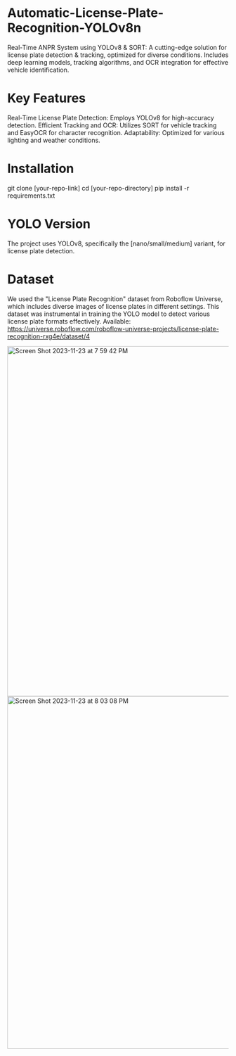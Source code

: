 # Automatic-License-Plate-Recognition-YOLOv8n
Real-Time ANPR System using YOLOv8 &amp; SORT: A cutting-edge solution for license plate detection &amp; tracking, optimized for diverse conditions. Includes deep learning models, tracking algorithms, and OCR integration for effective vehicle identification.

# Key Features
Real-Time License Plate Detection: Employs YOLOv8 for high-accuracy detection.
Efficient Tracking and OCR: Utilizes SORT for vehicle tracking and EasyOCR for character recognition.
Adaptability: Optimized for various lighting and weather conditions.

# Installation
git clone [your-repo-link]
cd [your-repo-directory]
pip install -r requirements.txt

# YOLO Version
The project uses YOLOv8, specifically the [nano/small/medium] variant, for license plate detection.

# Dataset
We used the "License Plate Recognition" dataset from Roboflow Universe, which includes diverse images of license plates in different settings. This dataset was instrumental in training the YOLO model to detect various license plate formats effectively.
Available: https://universe.roboflow.com/roboflow-universe-projects/license-plate-recognition-rxg4e/dataset/4

<img width="796" alt="Screen Shot 2023-11-23 at 7 59 42 PM" src="https://github.com/Mprog-code/Automatic-License-Plate-Recognition-YOLOv8n/assets/90373534/dc2d9491-fc30-4ffc-83eb-42c1a9ed050d">

<img width="802" alt="Screen Shot 2023-11-23 at 8 03 08 PM" src="https://github.com/Mprog-code/Automatic-License-Plate-Recognition-YOLOv8n/assets/90373534/93ce665c-3e3b-4d08-8035-ab2917e0ba84">


